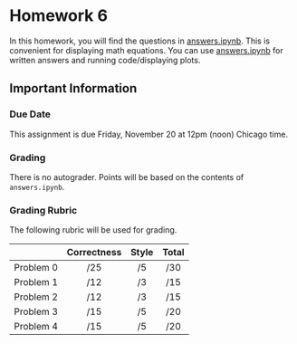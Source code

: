 # Homework 6

In this homework, you will find the questions in [answers.ipynb](answers.ipynb).  This is convenient for displaying math equations. You can use [answers.ipynb](answers.ipynb) for written answers and running code/displaying plots.

## Important Information

### Due Date
This assignment is due Friday, November 20 at 12pm (noon) Chicago time.

### Grading

There is no autograder.  Points will be based on the contents of `answers.ipynb`.

### Grading Rubric

The following rubric will be used for grading.

|   | Correctness | Style | Total |
|:-:|:-:|:-:|:-:|
| Problem 0 | /25  | /5 | /30 |
| Problem 1 | /12  | /3  | /15 |
| Problem 2 | /12  | /3  | /15 |
| Problem 3 | /15  | /5  | /20 |
| Problem 4 | /15  | /5  | /20 |
